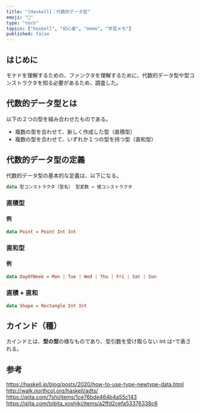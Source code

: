 ```yaml
---
title: "[Haskell]：代数的データ型"
emoji: "📓"
type: "tech"
topics: ["haskell", "初心者", "memo", "学習メモ"]
published: false
---
```


## はじめに

モナドを理解するための、ファンクタを理解するために、代数的データ型や型コンストラクタを知る必要があるため、調査した。

## 代数的データ型とは

以下の２つの型を組み合わせたものである。

- 複数の型を合わせて、新しく作成した型（直積型）
- 複数の型を合わせて、いずれか１つの型を持つ型（直和型）

## 代数的データ型の定義

代数的データ型の基本的な定義は、以下になる。

```haskell
data 型コンストラクタ（型名） 型変数 = 値コンストラクタ
```

### 直積型

#### 例

```haskell
data Point = Point Int Int
```

### 直和型

#### 例

```haskell
data DayOfWeek = Mon | Tue | Wed | Thu | Fri | Sat | Sun
```

### 直積 + 直和

```haskell
data Shape = Rectangle Int Int
```

## カインド（種）

カインドとは、**型の型**の様なものであり、型引数を受け取らない Int は`*`で表される。

## 参考

https://haskell.jp/blog/posts/2020/how-to-use-type-newtype-data.html
http://walk.northcol.org/haskell/adts/
https://qiita.com/7shi/items/1ce76bde464b4a55c143
https://qiita.com/tobita_yoshiki/items/a2ffd2cefa53376338c6
